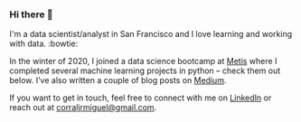 ### Hi there 👋

I'm a data scientist/analyst in San Francisco and I love learning and working with data. :bowtie:

In the winter of 2020, I joined a data science bootcamp at [Metis](https://www.thisismetis.com/data-science-bootcamps) where I completed several machine learning projects in python – check them out below. I've also written a couple of blog posts on [Medium](https://medium.com/@corraljrmiguel).  

If you want to get in touch, feel free to connect with me on [LinkedIn](https://www.linkedin.com/in/miguelcorraljr/) or reach out at <corraljrmiguel@gmail.com>.

<!--

- 🔭 I’m currently working on ...
- 🌱 I’m currently learning ...
- 💬 Ask me about ...
- 📫 How to reach me: ...

-->
